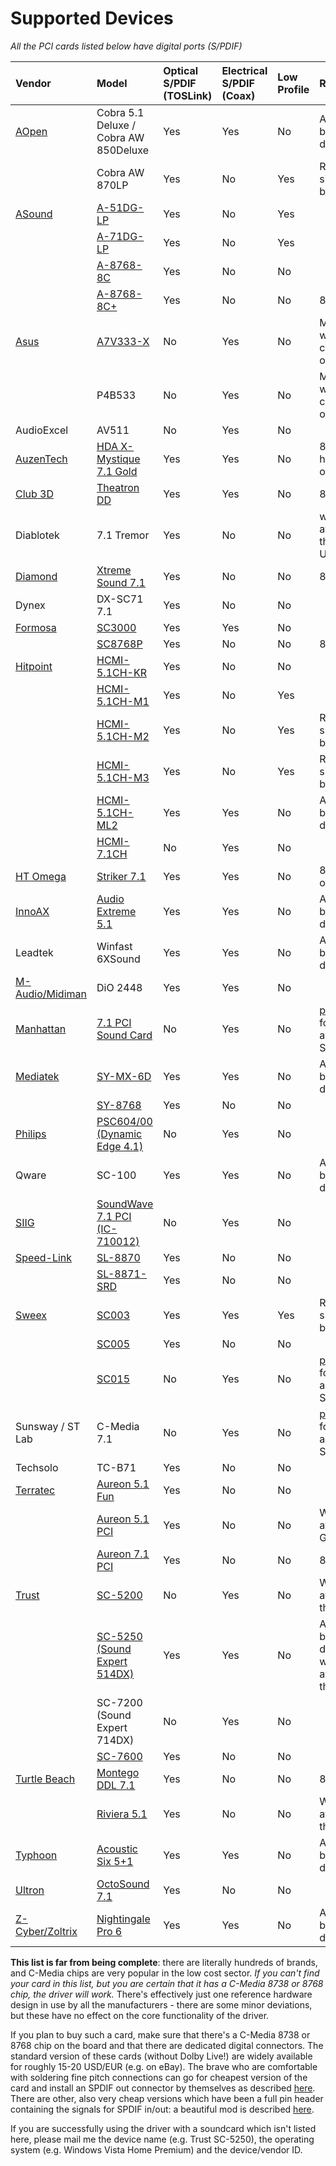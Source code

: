 # Supported Devices #

_All the PCI cards listed below have digital ports (S/PDIF)_

| **Vendor** | **Model** | **Optical S/PDIF (TOSLink)** | **Electrical S/PDIF (Coax)** | **Low Profile** | **Remarks** |
|:-----------|:----------|:-----------------------------|:-----------------------------|:----------------|:------------|
| [AOpen](http://www.aopen.com.tw/) | Cobra 5.1 Deluxe / Cobra AW 850Deluxe | Yes                          | Yes                          | No              | Additional bracket for digital ports |
|            | Cobra AW 870LP | Yes                          | No                           | Yes             | Regular sized bracket |
| [ASound](http://www.asound.com/) | [A-51DG-LP](http://www.asound.com/ProductDetails.asp?ProductClass=32&ID=154) | Yes                          | No                           | Yes             |             |
|            | [A-71DG-LP](http://www.asound.com/ProductDetails.asp?ProductClass=32&ID=158) | Yes                          | No                           | Yes             |             |
|            | [A-8768-8C](http://www.asound.com/ProductDetails.asp?ProductClass=32&id=157) | Yes                          | No                           | No              |             |
|            | [A-8768-8C+](http://www.asound.com/ProductDetails.asp?ProductClass=32&ID=292) | Yes                          | No                           | No              | 8768+ chip  |
| [Asus](http://www.asus.com.tw) | [A7V333-X](http://www.asus.com/products/mb/socketa/a7v333-x/overview.htm) | No                           | Yes                          | No              | Motherboard with a 8738 chip onboard |
|            | P4B533    | No                           | Yes                          | No              | Motherboard with a 8738 chip onboard |
| AudioExcel | AV511     | No                           | Yes                          | No              |             |
| [AuzenTech](http://www.auzentech.com/) | [HDA X-Mystique 7.1 Gold](http://www.auzentech.com/site/products/x-mystique.php) | Yes                          | Yes                          | No              | 8768+ chip; heavily overpriced |
| [Club 3D](http://www.club-3d.nl/) | [Theatron DD](http://www.club3d.nl/index.php/products/theatron/item/14) | Yes                          | Yes                          | No              | 8768+ chip  |
| Diablotek  | 7.1 Tremor | Yes                          | No                           | No              | widely available in the USA/Canada |
| [Diamond](http://www.diamondmm.com) | [Xtreme Sound 7.1](http://www.diamondmm.com/XS71DDL.php) | Yes                          | No                           | No              | 8768+ chip  |
| Dynex      | DX-SC71 7.1 | Yes                          | No                           | No              |             |
| [Formosa](http://formosa21.manufacturer.globalsources.com/si/6008822424696/Homepage.htm) | [SC3000](http://formosa21.manufacturer.globalsources.com/si/6008822424696/pdtl/Sound-card/1000776541/5.1-Channel-Sound-Cards.htm) | Yes                          | Yes                          | No              |             |
|            | [SC8768P](http://formosa21.manufacturer.globalsources.com/si/6008822424696/ProductDetail/product_id-1000776548/action-GetProduct.htm) | Yes                          | No                           | No              | 8768+ chip  |
| [Hitpoint](http://www.hitpoint.com.tw/) | [HCMI-5.1CH-KR](http://www.hitpoint.com.tw/computer/en/product/soundcard/cmedia/hcmi-51ch-kr.htm) | Yes                          | No                           | No              |             |
|            | [HCMI-5.1CH-M1](http://www.hitpoint.com.tw/computer/en/product/soundcard/cmedia/hcmi-51ch-m1.htm) | Yes                          | No                           | Yes             |             |
|            | [HCMI-5.1CH-M2](http://www.hitpoint.com.tw/computer/en/product/soundcard/cmedia/hcmi-51ch-m2.htm) | Yes                          | No                           | Yes             | Regular sized bracket |
|            | [HCMI-5.1CH-M3](http://www.hitpoint.com.tw/computer/en/product/soundcard/cmedia/hcmi-51ch-m3.htm) | Yes                          | No                           | Yes             | Regular sized bracket |
|            | [HCMI-5.1CH-ML2](http://www.hitpoint.com.tw/computer/en/product/soundcard/cmedia/hcmi-51ch-of.htm) | Yes                          | Yes                          | No              | Additional bracket for digital ports |
|            | [HCMI-7.1CH](http://www.hitpoint.com.tw/computer/en/product/soundcard/cmedia/hcmi-71ch.htm) | No                           | Yes                          | No              |             |
| [HT Omega](http://www.htomega.com/) | [Striker 7.1](http://www.htomega.com/striker.html) | Yes                          | Yes                          | No              | 8768+ chip; overpriced |
| [InnoAX](http://www.ivmm.com/index.htm) | [Audio Extreme 5.1](http://www.ivmm.com/innoax/products/audio_extreme.htm) | Yes                          | Yes                          | No              | Additional bracket for digital ports |
| Leadtek    | Winfast 6XSound | Yes                          | Yes                          | No              | Additional bracket for digital ports|
| [M-Audio/Midiman](http://www.m-audio.com/) | DiO 2448  | Yes                          | Yes                          | No              |             |
| [Manhattan](http://www.manhattan-products.com/) | [7.1 PCI Sound Card](http://www.manhattan-products.com/en-US/products/5851-pci-sound-card) | No                           | Yes                          | No              | [pin header](http://sites.google.com/site/dogber1/Home/SPDIFPINOUT.png) for additional SPDIF ports |
| [Mediatek](http://www.mediatek.com.tw/) | [SY-MX-6D](http://www.mediatek.com.tw/eng/03_product/oemodm/sy-mx-6d/index.htm) | Yes                          | Yes                          | No              | Additional bracket for digital ports |
|            | [SY-8768](http://www.mediatek.com.tw/eng/03_product/oemodm/sy_8768/index.htm) | Yes                          | No                           | No              |             |
| [Philips](http://www.philips.com) | [PSC604/00 (Dynamic Edge 4.1)](http://www.p4c.philips.com/cgi-bin/dcbint/cpindex.pl?scy=GB&slg=ENG&sct=SOUNDCARDS_SU_GB_CONSUMER&cat=PC_AUDIO_CA_GB_CONSUMER&session=20070501170850_62.214.235.54&grp=MONITORS_PC_PERIPHERALS_GR_GB_CONSUMER&ctn=PSC604/00&mid=Link_GetStarted&hlt=Link_GetStarted) | No                           | Yes                          | No              |             |
| Qware      | SC-100    | Yes                          | Yes                          | No              | Additional bracket for digital ports |
| [SIIG](http://www.siig.com/Default.aspx) | [SoundWave 7.1 PCI (IC-710012)](http://www.siig.com/ViewProduct.aspx?pn=IC-710012) | No                           | Yes                          | No              |             |
| [Speed-Link](http://www.speed-link.de) | [SL-8870](http://www.speed-link.de/?p=3&cat=15&pid=3463&paus=1) | Yes                          | No                           | No              |             |
|            | [SL-8871-SRD](http://www.speed-link.de/?p=3&cat=15&pid=16659&paus=2) | Yes                          | No                           | No              |             |
| [Sweex](http://www.sweex.com) | [SC003](http://www.sweex.com/producten.php?sectie&item=57&artikel=749) | Yes                          | Yes                          | Yes             | Regular sized bracket |
|            | [SC005](http://www.sweex.com/SC005) | Yes                          | No                           | No              |             |
|            | [SC015](http://www.sweex.com/SC015) | No                           | Yes                          | No              | [pin header](http://sites.google.com/site/dogber1/Home/SPDIFPINOUT.png) for additional SPDIF ports |
| Sunsway / ST Lab | C-Media 7.1 | No                           | Yes                          | No              | [pin header](http://sites.google.com/site/dogber1/Home/SPDIFPINOUT.png) for additional SPDIF ports |
| Techsolo   | TC-B71    | Yes                          | No                           | No              |             |
| [Terratec](http://en.terratec.net/) | [Aureon 5.1 Fun](http://sounden.terratec.net/modules.php?op=modload&name=News&file=article&sid=147) | Yes                          | No                           | No              |             |
|            | [Aureon 5.1 PCI](http://sounden.terratec.net/modules.php?op=modload&name=News&file=article&sid=222) | Yes                          | No                           | No              | Widely available in Germany |
|            | [Aureon 7.1 PCI](http://sounden.terratec.net/modules.php?op=modload&name=News&file=article&sid=237) | Yes                          | No                           | No              | 8768+ chip  |
| [Trust](http://www.trust.com) | [SC-5200](http://www.trust.com/products/product_detail.aspx?item=12949) | No                           | Yes                          | No              | Widely available in the UK. |
|            | [SC-5250 (Sound Expert 514DX)](http://www.trust.com/products/product_detail.aspx?item=12950) | Yes                          | Yes                          | No              | Additional bracket for digital ports; widely available in the UK |
|            | SC-7200 (Sound Expert 714DX) | No                           | Yes                          | No              |             |
|            | [SC-7600](http://www.trust.com/products/product_detail.aspx?item=15377) | Yes                          | No                           | No              |             |
| [Turtle Beach](http://www.turtlebeach.com) | [Montego DDL 7.1](http://www.tutlebeach.com/products/mtgoddl/home.aspx) | Yes                          | No                           | No              | 8768+ chip  |
|            | [Riviera 5.1](http://www.turtlebeach.com/products/riviera/home.aspx) | Yes                          | No                           | No              | Widely available in the USA |
| [Typhoon](http://www.typhoon.de/en/kat.php) | [Acoustic Six 5+1](http://www.typhoon.de/en/art.php?p=1386) | Yes                          | Yes                          | No              | Additional bracket for digital ports |
| [Ultron](http://www.ultron.de/v2index.php?l=en) | [OctoSound 7.1](http://www.ultron.de/v2prod.php?WGType=Soundkarten&artnr=8035&l=en) | Yes                          | No                           | No              |             |
| [Z-Cyber/Zoltrix](http://www.z-cyber.net/) | [Nightingale Pro 6](http://www.z-cyber.net/Products/8738MX%2B.htm) | Yes                          | Yes                          | No              | Additional bracket for digital ports |

**This list is far from being complete**: there are literally hundreds of brands, and C-Media chips are very popular in the low cost sector. _If you can't find your card in this list, but you are certain that it has a C-Media 8738 or 8768 chip, the driver will work._ There's effectively just one reference hardware design in use by all the manufacturers - there are some minor deviations, but these have no effect on the core functionality of the driver.

If you plan to buy such a card, make sure that there's a C-Media 8738 or 8768 chip on the board and that there are dedicated digital connectors. The standard version of these cards (without Dolby Live!) are widely available for roughly 15-20 USD/EUR (e.g. on eBay). The brave who are comfortable with soldering fine pitch connections can go for cheapest version of the card and install an SPDIF out connector by themselves as described [here](http://www.zen98696.zen.co.uk/Projects/CIM8738_Mods.html). There are other, also very cheap versions which have been a full pin header containing the signals for SPDIF in/out: a beautiful mod is described [here](http://www.zen98696.zen.co.uk/Projects/Sweex_SC012.html).

If you are successfully using the driver with a soundcard which isn't listed here, please mail me the device name (e.g. Trust SC-5250), the operating system (e.g. Windows Vista Home Premium) and the device/vendor ID.